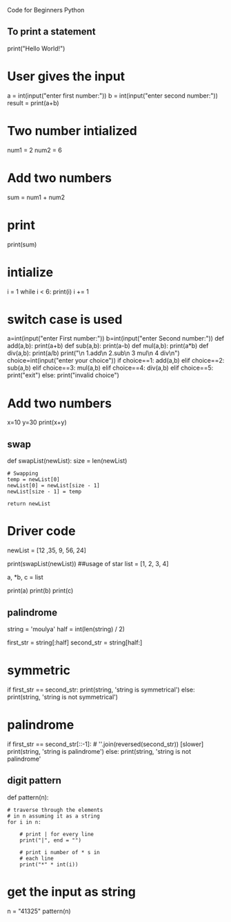 Code for Beginners Python
## To print a statement
print("Hello  World!")

# User gives the input
  a = int(input("enter first number:"))
b = int(input("enter second number:"))
result = print(a+b)

# Two number intialized
num1 = 2
num2 = 6
# Add two numbers
sum = num1 + num2
# print 
print(sum)

# intialize
i = 1
while i < 6:
  print(i)
  i += 1
  
  # switch case is used
  a=int(input("enter First number:"))
b=int(input("enter Second number:"))
def add(a,b):
    print(a+b)
def sub(a,b):
    print(a-b)
def mul(a,b):
    print(a*b)
def div(a,b):
    print(a/b)
print("\n 1.add\n 2.sub\n 3 mul\n 4 div\n")
choice=int(input("enter your choice"))
if choice==1:
    add(a,b)
elif choice==2:
    sub(a,b)
elif choice==3:
    mul(a,b)
elif choice==4:
    div(a,b)
elif choice==5:
    print("exit")
else:
    print("invalid choice")
    
# Add two numbers
x=10
y=30
print(x+y)

## swap
def swapList(newList):
    size = len(newList)
     
    # Swapping
    temp = newList[0]
    newList[0] = newList[size - 1]
    newList[size - 1] = temp
     
    return newList
     
# Driver code
newList = [12 ,35, 9, 56, 24]
 
print(swapList(newList))
 ##usage of star
 list = [1, 2, 3, 4]
 
a, *b, c = list
 
print(a)
print(b)
print(c)
## palindrome

string = 'moulya'
half = int(len(string) / 2)
 
 
first_str = string[:half]
second_str = string[half:]
 
 
# symmetric
if first_str == second_str:
    print(string, 'string is symmetrical')
else:
    print(string, 'string is not symmetrical')
 
# palindrome
if first_str == second_str[::-1]:  # ''.join(reversed(second_str)) [slower]
    print(string, 'string is palindrome')
else:
    print(string, 'string is not palindrome'

    
  ## digit pattern

def pattern(n): 
  
    # traverse through the elements 
    # in n assuming it as a string 
    for i in n: 
  
        # print | for every line 
        print("|", end = "") 
  
        # print i number of * s in 
        # each line 
        print("*" * int(i)) 
  
# get the input as string         
n = "41325"
pattern(n)









